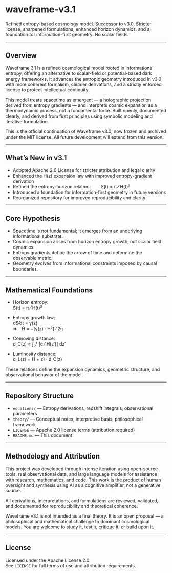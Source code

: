 # waveframe-v3.1

Refined entropy-based cosmology model. Successor to v3.0. Stricter license, sharpened formulations, enhanced horizon dynamics, and a foundation for information-first geometry. No scalar fields.

---

## Overview

Waveframe 3.1 is a refined cosmological model rooted in informational entropy, offering an alternative to scalar-field or potential-based dark energy frameworks. It advances the entropic geometry introduced in v3.0 with more coherent formalism, cleaner derivations, and a strictly enforced license to protect intellectual continuity.

This model treats spacetime as emergent — a holographic projection derived from entropy gradients — and interprets cosmic expansion as a thermodynamic process, not a fundamental force. Built openly, documented clearly, and derived from first principles using symbolic modeling and iterative formulation.

This is the official continuation of Waveframe v3.0, now frozen and archived under the MIT license. All future development will extend from this version.

---

## What’s New in v3.1

- Adopted Apache 2.0 License for stricter attribution and legal clarity  
- Enhanced the H(z) expansion law with improved entropy-gradient derivation  
- Refined the entropy-horizon relation:  
S(t) = π ⁄ H(t)²  
- Introduced a foundation for information-first geometry in future versions  
- Reorganized repository for improved reproducibility and clarity

---

## Core Hypothesis

- Spacetime is not fundamental; it emerges from an underlying informational substrate.  
- Cosmic expansion arises from horizon entropy growth, not scalar field dynamics.  
- Entropy gradients define the arrow of time and determine the observable metric.  
- Geometry evolves from informational constraints imposed by causal boundaries.

---

## Mathematical Foundations

- Horizon entropy:  
  S(t) = π ⁄ H(t)²

- Entropy growth law:  
  dS⁄dt = γ(z)  
  ⇒ Ḣ = −[γ(z) · H³] ⁄ 2π

- Comoving distance:  
  d_C(z) = ∫₀ᶻ [c ⁄ H(z′)] dz′

- Luminosity distance:  
  d_L(z) = (1 + z) · d_C(z)

These relations define the expansion dynamics, geometric structure, and observational behavior of the model.

---

## Repository Structure

- `equations/` — Entropy derivations, redshift integrals, observational parameters  
- `theory/` — Conceptual notes, interpretive basis, philosophical framework  
- `LICENSE` — Apache 2.0 license terms (attribution required)  
- `README.md` — This document

---

## Methodology and Attribution

This project was developed through intense iteration using open-source tools, real observational data, and large language models for assistance with research, mathematics, and code. This work is the product of human oversight and synthesis using AI as a cognitive amplifier, not a generative source.

All derivations, interpretations, and formulations are reviewed, validated, and documented for reproducibility and theoretical coherence.

Waveframe v3.1 is not intended as a final theory. It is an open proposal — a philosophical and mathematical challenge to dominant cosmological models. You are welcome to study it, test it, critique it, or build upon it.

---

## License

Licensed under the Apache License 2.0.  
See `LICENSE` for full terms of use and attribution requirements.
